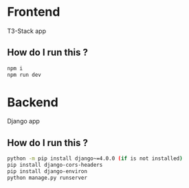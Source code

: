 # Frontend

T3-Stack app

## How do I run this ?

```bash
npm i
npm run dev

```

# Backend

Django app

## How do I run this ?

```bash
python -m pip install django~=4.0.0 (if is not installed)
pip install django-cors-headers
pip install django-environ
python manage.py runserver

```
